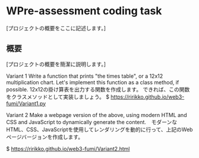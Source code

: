 # WPre-assessment coding task

[プロジェクトの概要をここに記述します。]

## 概要

[プロジェクトの概要を簡潔に説明します。]

Variant 1
Write a function that prints "the times table", or a 12x12 multiplication chart.  Let's implement this function as a class method, if possible. 12x12の掛け算表を出力する関数を作成します。 できれば、この関数をクラスメソッドとして実装しましょう。
 $ https://ririkko.github.io/web3-fumi/Variant1.py

Variant 2
Make a webpage version of the above, using modern HTML and CSS and JavaScript to dynamically generate the content.　モダーンなHTML、CSS、JavaScriptを使用してレンダリングを動的に行って、上記のWeb ページバージョンを作成します。

 $ https://ririkko.github.io/web3-fumi/Variant2.html
